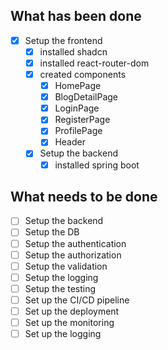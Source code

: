 ## What has been done

- [x] Setup the frontend
  - [x] installed shadcn
  - [x] installed react-router-dom
  - [x] created components
    - [x] HomePage
    - [x] BlogDetailPage
    - [x] LoginPage
    - [x] RegisterPage
    - [x] ProfilePage
    - [x] Header
  - [x] Setup the backend
    - [x] installed spring boot

## What needs to be done

- [ ] Setup the backend
- [ ] Setup the DB
- [ ] Setup the authentication
- [ ] Setup the authorization
- [ ] Setup the validation
- [ ] Setup the logging
- [ ] Setup the testing
- [ ] Set up the CI/CD pipeline
- [ ] Set up the deployment
- [ ] Set up the monitoring
- [ ] Set up the logging
